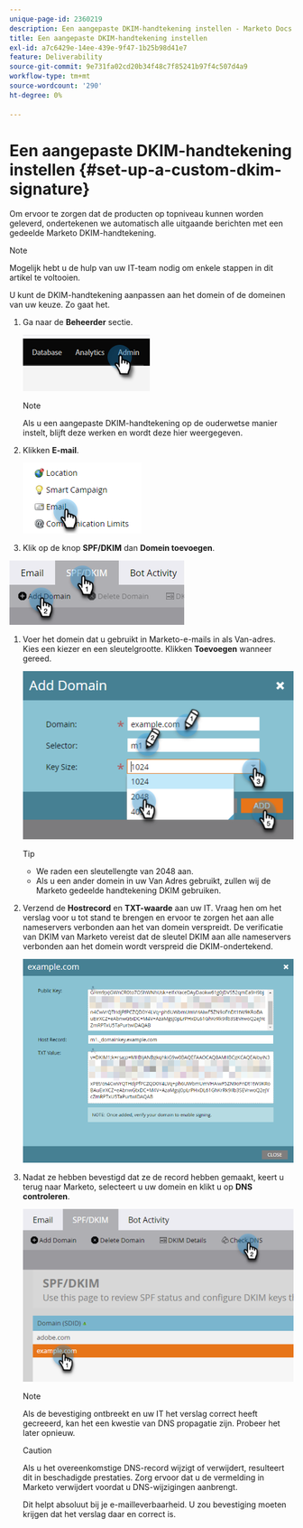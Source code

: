 ```yaml
---
unique-page-id: 2360219
description: Een aangepaste DKIM-handtekening instellen - Marketo Docs - Productdocumentatie
title: Een aangepaste DKIM-handtekening instellen
exl-id: a7c6429e-14ee-439e-9f47-1b25b98d41e7
feature: Deliverability
source-git-commit: 9e731fa02cd20b34f48c7f85241b97f4c507d4a9
workflow-type: tm+mt
source-wordcount: '290'
ht-degree: 0%

---
```


# Een aangepaste DKIM-handtekening instellen {#set-up-a-custom-dkim-signature}

Om ervoor te zorgen dat de producten op topniveau kunnen worden geleverd, ondertekenen we automatisch alle uitgaande berichten met een gedeelde Marketo DKIM-handtekening.

>[!NOTE]
>
>Mogelijk hebt u de hulp van uw IT-team nodig om enkele stappen in dit artikel te voltooien.

U kunt de DKIM-handtekening aanpassen aan het domein of de domeinen van uw keuze. Zo gaat het.

1. Ga naar de **Beheerder** sectie.

   ![](assets/set-up-a-custom-dkim-signature-1.png)

   >[!NOTE]
   >
   >Als u een aangepaste DKIM-handtekening op de ouderwetse manier instelt, blijft deze werken en wordt deze hier weergegeven.

1. Klikken **E-mail**.

   ![](assets/set-up-a-custom-dkim-signature-2.png)

1. Klik op de knop **SPF/DKIM** dan **Domein toevoegen**.

![](assets/set-up-a-custom-dkim-signature-3.png)

1. Voer het domein dat u gebruikt in Marketo-e-mails in als Van-adres. Kies een kiezer en een sleutelgrootte. Klikken **Toevoegen** wanneer gereed.

   ![](assets/set-up-a-custom-dkim-signature-4.png)

   >[!TIP]
   >
   >* We raden een sleutellengte van 2048 aan.
   >* Als u een ander domein in uw Van Adres gebruikt, zullen wij de Marketo gedeelde handtekening DKIM gebruiken.

1. Verzend de **Hostrecord** en **TXT-waarde** aan uw IT. Vraag hen om het verslag voor u tot stand te brengen en ervoor te zorgen het aan alle nameservers verbonden aan het van domein verspreidt. De verificatie van DKIM van Marketo vereist dat de sleutel DKIM aan alle nameservers verbonden aan het domein wordt verspreid die DKIM-ondertekend.

   ![](assets/set-up-a-custom-dkim-signature-5.png)

1. Nadat ze hebben bevestigd dat ze de record hebben gemaakt, keert u terug naar Marketo, selecteert u uw domein en klikt u op **DNS controleren**.

   ![](assets/set-up-a-custom-dkim-signature-6.png)

   >[!NOTE]
   >
   >Als de bevestiging ontbreekt en uw IT het verslag correct heeft gecreeerd, kan het een kwestie van DNS propagatie zijn. Probeer het later opnieuw.

   >[!CAUTION]
   >
   >Als u het overeenkomstige DNS-record wijzigt of verwijdert, resulteert dit in beschadigde prestaties. Zorg ervoor dat u de vermelding in Marketo verwijdert voordat u DNS-wijzigingen aanbrengt.

   Dit helpt absoluut bij je e-mailleverbaarheid. U zou bevestiging moeten krijgen dat het verslag daar en correct is.
